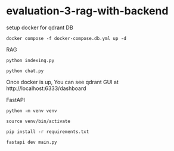 # evaluation-3-rag-with-backend

setup docker for qdrant DB

```
docker compose -f docker-compose.db.yml up -d
```

RAG
```
python indexing.py

python chat.py

```

Once docker is up, You can see qdrant GUI at http://localhost:6333/dashboard

FastAPI

```
python -m venv venv

source venv/bin/activate

pip install -r requirements.txt

fastapi dev main.py
```
